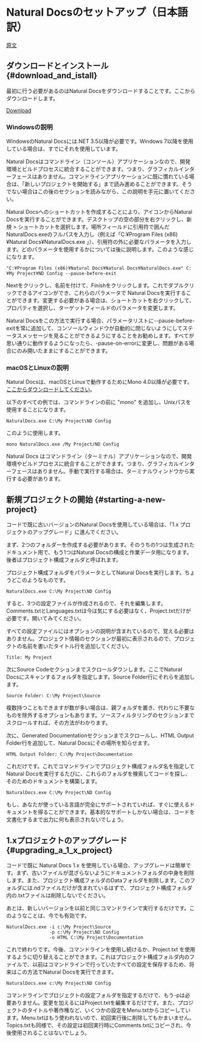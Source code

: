 # Natural Docsのセットアップ（日本語訳）

[原文](https://www.naturaldocs.org/getting_started/getting_set_up/)

## ダウンロードとインストール {#download_and_istall}

最初に行う必要があるのはNatural Docsをダウンロードすることです。ここからダウンロードします。

[Download](https://www.naturaldocs.org/download)

### Windowsの説明

WindowsのNatural Docsには.NET 3.5以降が必要です。Windows 7以降を使用している場合は、すでにそれを使用しています。

Natural Docsはコマンドライン（コンソール）アプリケーションなので、開発環境とビルドプロセスに統合することができます。つまり、グラフィカルインターフェースはありません。コマンドラインアプリケーションに既に慣れている場合は、「新しいプロジェクトを開始する」まで読み進めることができます。そうでない場合はこの後のセクションを読みながら、この説明を手元に置いてください。

Natural Docsへのショートカットを作成することにより、アイコンからNatural Docsを実行することができます。デスクトップの空の部分を右クリックし、新規 > ショートカットを選択します。場所フィールドに引用符で囲んだNaturalDocs.exeのフルパスを入力し（例えば「C:¥Program Files (x86)¥Natural Docs¥NaturalDocs.exe 」）、引用符の外に必要なパラメータを入力します。どのパラメータを使用するかについては後に説明します。このような感じになります。

```
"C:¥Program Files (x86)¥Natural Docs¥Natural Docs¥NaturalDocs.exe" C:¥My Project¥ND Config --pause-before-exit
```

Nextをクリックし、名前を付けて、Finishをクリックします。これでダブルクリックできるアイコンができ、これらのパラメータで Natural Docsを実行することができます。変更する必要がある場合は、ショートカットを右クリックして、プロパティを選択し、ターゲットフィールドのパラメータを変更します。

Natural Docsをこの方法で実行する場合、パラメータリストに--pause-before-exitを常に追加して、コンソールウィンドウが自動的に閉じないようにしてステータスメッセージを見ることができるようにすることをお勧めします。すべてが思い通りに動作するようになったら、-pause-on-errorに変更し、問題がある場合にのみ開いたままにすることができます。

### macOSとLinuxの説明

Natural Docsは、macOSとLinuxで動作するためにMono 4.0以降が必要です。[ここからダウンロードしてください](http://www.mono-project.com/download)。

以下のすべての例では、コマンドラインの前に "mono" を追加し、Unixパスを使用することになります。

```
NaturalDocs.exe C:\My Project\ND Config
```

このように使用します。

```
mono NaturalDocs.exe /My Project/ND Config
```

Natural Docs はコマンドライン（ターミナル）アプリケーションなので、開発環境やビルドプロセスに統合することができます。つまり、グラフィカルインターフェースはありません。手動で実行する場合は、ターミナルウィンドウから実行する必要があります。

## 新規プロジェクトの開始 {#starting-a-new-project}

コードで既に古いバージョンのNatural Docsを使用している場合は、「1.x プロジェクトのアップグレード」に進んでください。

まず、2つのフォルダーを作成する必要があります。そのうちの1つは生成されたドキュメント用で、もう1つはNatural Docsの構成と作業データ用になります。後者はプロジェクト構成フォルダと呼ばれます。

プロジェクト構成フォルダをパラメータとしてNatural Docsを実行します。ちょうどこのようなものです。

```
NaturalDocs.exe C:\My Project\ND Config
```

すると、3つの設定ファイルが作成されるので、それを編集します。Comments.txtとLanguages.txtは今は気にする必要はなく、Project.txtだけが必要です。開いてみてください。

すべての設定ファイルにはオプションの説明が含まれているので、覚える必要はありません。プロジェクト情報のセクションが最初に表示されるので、プロジェクトの名前を書いたタイトル行を追加してください。

```
Title: My Project
```

次にSource Codeセクションまでスクロールダウンします。ここでNatural Docsにスキャンするフォルダを指定します。Source Folder行にそれらを追加します。

```
Source Folder: C:\My Project\Source
```

複数持つこともできますが数が多い場合は、親フォルダを置き、代わりに不要なものを除外するオプションもあります。ソースフィルタリングのセクションまでスクロールすれば、その方法がわかります。

次に、Generated Documentationセクションまでスクロールし、HTML Output Folder行を追加して、Natural Docsにその場所を知らせます。

```
HTML Output Folder: C:\My Project\Documentation
```

これだけです。これでコマンドラインでプロジェクト構成フォルダ名を指定してNatural Docsを実行するたびに、これらのフォルダを検索してコードを探し、そのためのドキュメントを構築します。

```
NaturalDocs.exe C:\My Project\ND Config
```

もし、あなたが使っている言語が完全にサポートされていれば、すぐに使えるドキュメントを得ることができます。基本的なサポートしかない場合は、コードを文書化するまで出力に何も表示されないでしょう。

## 1.xプロジェクトのアップグレード {#upgrading_a_1_x_project}

コードで既に Natural Docs 1.x を使用している場合、アップグレードは簡単です。まず、古いファイルが混ざらないようにドキュメントフォルダの中身を削除します。また、プロジェクト構成フォルダのDataフォルダを削除します。このフォルダには.ndファイルだけが含まれているはずで、プロジェクト構成フォルダ内の.txtファイルは削除しないでください。

あとは、新しいバージョンを以前と同じコマンドラインで実行するだけです。このようなことは、今でも有効です。

```
NaturalDocs.exe -i c:\My Project\Source
                -p c:\My Project\ND Config
                -o HTML C:\My Project\Documentation
```

これで終わりです。今後、コマンドラインを使用し続けるか、Project.txt を使用するように切り替えることができます。これはプロジェクト構成フォルダ内のファイルで、以前はコマンドラインで行っていたすべての設定を保存するため、将来はこの方法でNatural Docsを実行できます。

```
NaturalDocs.exe c:\My Project\ND Config
```

コマンドラインでプロジェクトの設定フォルダを指定するだけで、もう-pは必要ありません。変更を加えるにはProject.txtを編集するだけです。また、プロジェクトのタイトルや著作権など、いくつかの設定をMenu.txtからコピーしています。Menu.txtはもう使われないので、初回実行後に削除してもかまいません。Topics.txtも同様で、その設定は初回実行時にComments.txtにコピーされ、今後使用されることはないでしょう。
